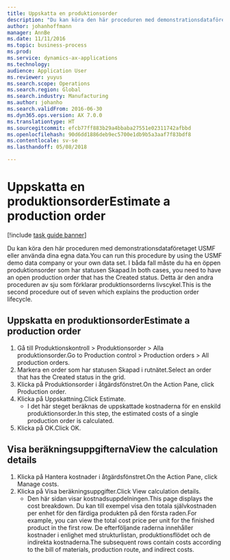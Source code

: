 ```yaml
---
title: Uppskatta en produktionsorder
description: "Du kan köra den här proceduren med demonstrationsdataföretaget USMF eller använda dina egna data."
author: johanhoffmann
manager: AnnBe
ms.date: 11/11/2016
ms.topic: business-process
ms.prod: 
ms.service: dynamics-ax-applications
ms.technology: 
audience: Application User
ms.reviewer: yuyus
ms.search.scope: Operations
ms.search.region: Global
ms.search.industry: Manufacturing
ms.author: johanho
ms.search.validFrom: 2016-06-30
ms.dyn365.ops.version: AX 7.0.0
ms.translationtype: HT
ms.sourcegitcommit: efcb77ff883b29a4bbaba27551e02311742afbbd
ms.openlocfilehash: 90d6dd1886deb9ec5700e1db9b5a3aaf7f83bdf8
ms.contentlocale: sv-se
ms.lasthandoff: 05/08/2018

---
```

# <a name="estimate-a-production-order"></a><span data-ttu-id="bf368-103">Uppskatta en produktionsorder</span><span class="sxs-lookup"><span data-stu-id="bf368-103">Estimate a production order</span></span>

[!include [task guide banner](../../includes/task-guide-banner.md)]

<span data-ttu-id="bf368-104">Du kan köra den här proceduren med demonstrationsdataföretaget USMF eller använda dina egna data.</span><span class="sxs-lookup"><span data-stu-id="bf368-104">You can run this procedure by using the USMF demo data company or your own data set.</span></span> <span data-ttu-id="bf368-105">I båda fall måste du ha en öppen produktionsorder som har statusen Skapad.</span><span class="sxs-lookup"><span data-stu-id="bf368-105">In both cases, you need to have an open production order that has the Created status.</span></span> <span data-ttu-id="bf368-106">Detta är den andra proceduren av sju som förklarar produktionsorderns livscykel.</span><span class="sxs-lookup"><span data-stu-id="bf368-106">This is the second procedure out of seven which explains the production order lifecycle.</span></span>


## <a name="estimate-a-production-order"></a><span data-ttu-id="bf368-107">Uppskatta en produktionsorder</span><span class="sxs-lookup"><span data-stu-id="bf368-107">Estimate a production order</span></span>
1. <span data-ttu-id="bf368-108">Gå till Produktionskontroll > Produktionsorder > Alla produktionsorder.</span><span class="sxs-lookup"><span data-stu-id="bf368-108">Go to Production control > Production orders > All production orders.</span></span>
2. <span data-ttu-id="bf368-109">Markera en order som har statusen Skapad i rutnätet.</span><span class="sxs-lookup"><span data-stu-id="bf368-109">Select an order that has the Created status in the grid.</span></span>
3. <span data-ttu-id="bf368-110">Klicka på Produktionsorder i åtgärdsfönstret.</span><span class="sxs-lookup"><span data-stu-id="bf368-110">On the Action Pane, click Production order.</span></span>
4. <span data-ttu-id="bf368-111">Klicka på Uppskattning.</span><span class="sxs-lookup"><span data-stu-id="bf368-111">Click Estimate.</span></span>
    * <span data-ttu-id="bf368-112">I det här steget beräknas de uppskattade kostnaderna för en enskild produktionsorder.</span><span class="sxs-lookup"><span data-stu-id="bf368-112">In this step, the estimated costs of a single production order is calculated.</span></span>   
5. <span data-ttu-id="bf368-113">Klicka på OK.</span><span class="sxs-lookup"><span data-stu-id="bf368-113">Click OK.</span></span>

## <a name="view-the-calculation-details"></a><span data-ttu-id="bf368-114">Visa beräkningsuppgifterna</span><span class="sxs-lookup"><span data-stu-id="bf368-114">View the calculation details</span></span>
1. <span data-ttu-id="bf368-115">Klicka på Hantera kostnader i åtgärdsfönstret.</span><span class="sxs-lookup"><span data-stu-id="bf368-115">On the Action Pane, click Manage costs.</span></span>
2. <span data-ttu-id="bf368-116">Klicka på Visa beräkningsuppgifter.</span><span class="sxs-lookup"><span data-stu-id="bf368-116">Click View calculation details.</span></span>
    * <span data-ttu-id="bf368-117">Den här sidan visar kostnadsuppdelningen.</span><span class="sxs-lookup"><span data-stu-id="bf368-117">This page displays the cost breakdown.</span></span> <span data-ttu-id="bf368-118">Du kan till exempel visa den totala självkostnaden per enhet för den färdiga produkten på den första raden.</span><span class="sxs-lookup"><span data-stu-id="bf368-118">For example, you can view the total cost price per unit for the finished product in the first row.</span></span> <span data-ttu-id="bf368-119">De efterföljande raderna innehåller kostnader i enlighet med strukturlistan, produktionsflödet och de indirekta kostnaderna.</span><span class="sxs-lookup"><span data-stu-id="bf368-119">The subsequent rows contain costs according to the bill of materials, production route, and indirect costs.</span></span>  

